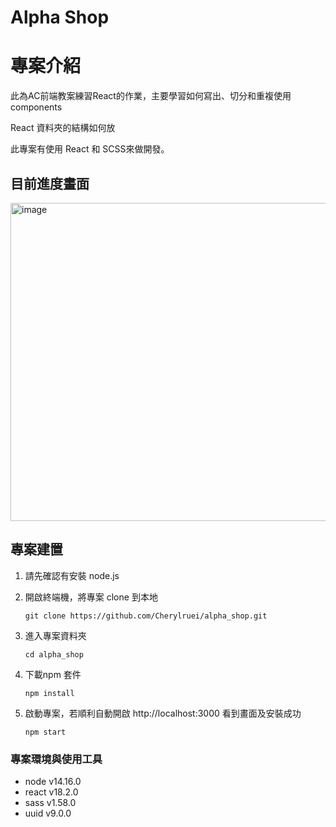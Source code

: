 # Alpha Shop


# 專案介紹

此為AC前端教案練習React的作業，主要學習如何寫出、切分和重複使用components

React 資料夾的結構如何放

此專案有使用 React 和 SCSS來做開發。

## 目前進度畫面
<img width="509" alt="image" src="https://user-images.githubusercontent.com/117626038/219070252-4f19e822-4444-4ca5-8aea-11bbb367d760.png">


## 專案建置

1. 請先確認有安裝 node.js

2. 開啟終端機，將專案 clone 到本地

    ```
    git clone https://github.com/Cherylruei/alpha_shop.git
    ```
 
3. 進入專案資料夾

    ```
    cd alpha_shop
    ```

4. 下載npm 套件

    ```
    npm install
    ```

5. 啟動專案，若順利自動開啟 http://localhost:3000 看到畫面及安裝成功

    ```
    npm start
    ```


### 專案環境與使用工具

- node v14.16.0
- react v18.2.0
- sass v1.58.0
- uuid v9.0.0
